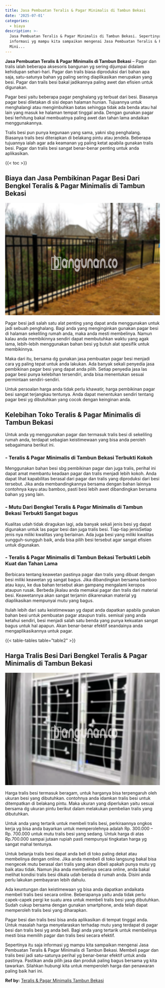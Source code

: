 ```yaml
---
title: Jasa Pembuatan Teralis & Pagar Minimalis di Tambun Bekasi
date: '2025-07-01'
categories:
  - biaya
description: >-
  Jasa Pembuatan Teralis & Pagar Minimalis di Tambun Bekasi. Sepertinya itu saja
  informasi yg mampu kita sampaikan mengenai Jasa Pembuatan Teralis & Pagar
  Mini...
---
```


**Jasa Pembuatan Teralis & Pagar Minimalis di Tambun Bekasi** – Pagar dan tralis ialah beberapa aksesoris bangunan yg sering dijumpai didalam kehidupan sehari-hari. Pagar dan trails biasa diproduksi dari bahan apa saja, satu-satunya bahan yg paling sering diaplikasikan merupakan yang besi. Pagar dan trails besi bakal jadikannya paling awet dan efisien untuk digunakan.

Pagar besi yaitu beberapa pagar penghalang yg terbuat dari besi. Biasanya pagar besi diletakan di sisi depan halaman hunian. Tujuannya untuk menghalangi atau mengimbuhkan batas sehingga tidak ada benda atau hal lain yang masuk ke halaman tempat tinggal anda. Dengan gunakan pagar besi terhitung bakal membuatnya paling awet dan tahan lama andaikan menggunakannya.

Tralis besi pun punya kegunaan yang sama, yakni sbg penghalang. Biasanya trails besi diterapkan di belakang pintu atau jendela. Beberapa tujuannya ialah agar ada keamanan yg paling ketat apabila gunakan tralis besi. Pagar dan tralis besi sangat benar-benar penting untuk anda aplikasikan.

{{< toc >}}

## Biaya dan Jasa Pembikinan Pagar Besi Dari Bengkel Teralis & Pagar Minimalis di Tambun Bekasi

![Jasa Pembuatan Teralis & Pagar Minimalis di Tambun Bekasi](/images/pagar-minimalis-murah-20.png)

Pagar besi jadi salah satu alat penting yang dapat anda menggunakan untuk jadi sebuah penghalang. Bagi anda yang menginginkan gunakan pagar besi di halaman sekeliling rumah anda, maka anda mesti membelinya. Namun kalau anda membikinnya sendiri dapat membutuhkan waktu yang agak lama, lebih-lebih menggunakan bahan besi yg butuh alat spesifik untuk membikinnya.

Maka dari itu, bersama dg gunakan jasa pembuatan pagar besi menjadi cara yg paling tepat untuk anda lakukan. Ada banyak sekali penyedia jasa pembikinan pagar besi yang dapat anda pilih. Setiap penyedia jasa las pagar besi punya kelebihan tersendiri, anda bisa menentukan sesuai permintaan sendiri-sendiri.

Untuk persoalan harga anda tidak perlu khawatir, harga pembikinan pagar besi sangat terjangkau tentunya. Anda dapat menentukan sendiri tentang pagar besi yg dibutuhkan yang cocok dengan keinginan anda.

## Kelebihan Toko Teralis & Pagar Minimalis di Tambun Bekasi

Untuk anda yg menggunakan pagar dan termasuk tralis besi di sekeliling rumah anda, terdapat sebagian keistimewaan yang bisa anda peroleh sebagaimana berikut ini.

### \- Teralis & Pagar Minimalis di Tambun Bekasi Terbukti Kokoh

Menggunakan bahan besi sbg pembikinan pagar dan juga tralis, perihal ini dapat amat membantu keadaan pagar dan tralis menjadi lebih kokoh. Anda dapat lihat kapabilitas berasal dari pagar dan tralis yang diproduksi dari besi tersebut. Jika anda membandingkannya bersama dengan bahan lainnya contohnya kayu atau bamboo, pasti besi lebih awet dibandingkan bersama bahan yg yang lain.

### \- Mutu Dari Bengkel Teralis & Pagar Minimalis di Tambun Bekasi Terbukti Sangat bagus

Kualitas udah tidak diragukan lagi, ada banyak sekali jenis besi yg dapat digunakan untuk las pagar besi dan juga tralis besi. Tiap-tiap jenisSetiap jenis nya miliki kwalitas yang berlainan. Ada juga besi yang miliki kwalitas sungguh-sungguh baik, anda bisa pilih besi tersebut agar sangat efisien untuk digunakan.

### \- Teralis & Pagar Minimalis di Tambun Bekasi Terbukti Lebih Kuat dan Tahan Lama

Berbicara tentang keawetan pastinya pagar dan tralis yang dibuat dengan besi miliki keawetan yg sangat bagus. Jika dibandingkan bersama bamboo atau kayu, ke dua bahan tersebut akan gampang mengalami keropos ataupun rusak. Berbeda jikalau anda memakai pagar dan tralis dari material besi. Keawetannya akan sangat terjamin dikarenakan material yg diaplikasikan mempunyai mutu yang bagus.

Itulah lebih dari satu keistimewaan yg dapat anda dapatkan apabila gunakan bahan besi untuk pembuatan pagar ataupun tralis. semisal yang anda ketahui sendiri, besi menjadi salah satu benda yang punya kekuatan sangat bagus untuk hal apapun. Akan benar-benar efektif seandainya anda mengaplikasikannya untuk pagar.

{{< table-tables table="table2" >}}

## Harga Tralis Besi Dari Bengkel Teralis & Pagar Minimalis di Tambun Bekasi

![Jasa Pembuatan Teralis & Pagar Minimalis di Tambun Bekasi](/images/teralis-minimalis-murah-21.png)

Harga tralis besi termasuk beragam, untuk harganya bisa terpengaruh oleh ukuran besi yang dibutuhkan. contohnya anda idamkan tralis besi untuk ditempatkan di belakang pintu. Maka ukuran yang diperlukan yaitu sesuai bersama dg ukuran pintu berikut dalam melakukan pembelian tralis yang dibutuhkan.

Untuk anda yang tertarik untuk membeli tralis besi, perkiraannya ongkos kerja yg bisa anda bayarkan untuk memperolehnya adalah Rp. 300.000 – Rp. 700.000 untuk mutu tralis besi yang sedang. Untuk harga di atas Rp.700.000 sampai jutaan rupiah pasti mempunyai tingkatan harga yg sangat mahal tentunya.

Untuk belanja tralis besi dapat anda beli di toko paling dekat atau membelinya dengan online. Jika anda membeli di toko langsung bakal bisa mengecek mutu berasal dari tralis yang akan dibeli apakah punya mutu yg baik atau tidak. Namun jika anda membelinya secara online, anda bakal melihat kondisi tralis besi dikala udah berada di rumah anda. Disini anda perlu lakukan pembayaran lebih dahulu.

Ada keuntungan dan keistimewaan yg bisa anda dapatkan andaikata membeli tralis besi secara online. Beberapanya yaitu anda tidak perlu capek-capek pergi ke suatu area untuk membeli tralis besi yang dibutuhkan. Sudah cukup bersama dengan gunakan smartphone, anda telah dapat memperoleh tralis besi yang diharapkan.

Pagar besi dan tralis besi bisa anda aplikasikan di tempat tinggal anda. Untuk masalah harga menyelaraskan terhadap mutu yang terdapat di pagar besi dan tralis besi yg anda beli. Bagi anda yang tertarik untuk membelinya mesti bisa memilih pagar dan tralis besi secara efektif.

Sepertinya itu saja informasi yg mampu kita sampaikan mengenai Jasa Pembuatan Teralis & Pagar Minimalis di Tambun Bekasi. Membeli pagar dan tralis besi jadi satu-satunya perihal yg benar-benar efektif untuk anda pastinya. Pastikan anda pilih jasa dan produk paling bagus bersama yg kita tawarkan. Silahkan hubungi kita untuk memperoleh harga dan penawaran paling baik hari ini.

**Ref by:** [Teralis & Pagar Minimalis Tambun Bekasi](https://id.wikipedia.org/wiki/Teralis)
